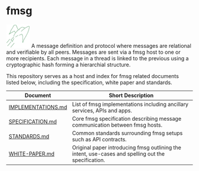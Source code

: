 # fmsg

![icon](pics/icon.png) A message definition and protocol where messages are relational and verifiable by all peers. Messages are sent via a fmsg host to one or more recipients. Each message in a thread is linked to the previous using a cryptographic hash forming a hierarchial structure.

This repository serves as a host and index for fmsg related documents listed below, including the specification, white paper and standards.


| Document                                  | Short Description |
|-------------------------------------------|-------------------|
| [IMPLEMENTATIONS.md](IMPLEMENTATIONS.md)  | List of fmsg implementations including ancillary services, APIs and apps. |
| [SPECIFICATION.md](SPECIFICATION.md)      | Core fmsg specification describing message communication between fmsg hosts. |
| [STANDARDS.md](STANDARDS.md)              | Common standards surrounding fmsg setups such as API contracts.  |
| [WHITE-PAPER.md](WHITE-PAPER.md)          | Original paper introducing fmsg outlining the intent, use-cases and spelling out the specification.  |



